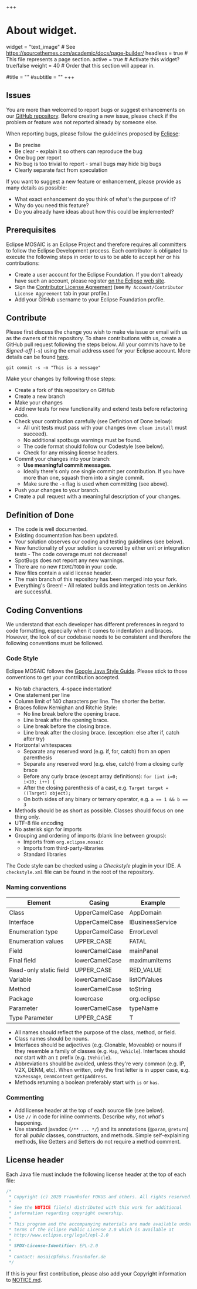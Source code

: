 +++
# About widget.
widget = "text_image"  # See https://sourcethemes.com/academic/docs/page-builder/
headless = true  # This file represents a page section.
active = true  # Activate this widget? true/false
weight = 40  # Order that this section will appear in.

#title = ""
#subtitle = ""
+++

## Issues

You are more than welcomed to report bugs or suggest enhancements on our [GitHub repository](https://github.com/eclipse/mosaic).
Before creating a new issue, please check if the problem or feature was not reported already by someone else. 

When reporting bugs, please follow the guidelines 
proposed by [Eclipse](https://bugs.eclipse.org/bugs/page.cgi?id=bug-writing.html):
* Be precise
* Be clear - explain it so others can reproduce the bug
* One bug per report
* No bug is too trivial to report - small bugs may hide big bugs
* Clearly separate fact from speculation

If you want to suggest a new feature or enhancement, please provide as many details as possible:
* What exact enhancement do you think of  what's the purpose of it?
* Why do you need this feature?
* Do you already have ideas about how this could be implemented?

## Prerequisites

Eclipse MOSAIC is an Eclipse Project and therefore requires all committers to follow the Eclipse Development process. Each contributor 
is obligated to execute the following steps in order to us to be able to accept her or his contributions: 

* Create a user account for the Eclipse Foundation. If you don't already have such an account, please register 
  [on the Eclipse web site](https://dev.eclipse.org/site_login/createaccount.php). 
* Sign the [Contributor License Agreement](https://www.eclipse.org/legal/CLA.php) (see `My Account/Contributor License Aggreement` tab in your profile.)
* Add your GitHub username to your Eclipse Foundation profile.

## Contribute

Please first discuss the change you wish to make via issue or email with us as the owners of this repository. 
To share contributions with us,  create a GitHub pull request following the steps below. All your commits 
have to be *Signed-off* (`-s`) using the email address used for your Eclipse account. 
More details can be found [here](https://wiki.eclipse.org/Development_Resources/Contributing_via_Git). 

    git commit -s -m "This is a message"  

Make your changes by following those steps:

* Create a fork of this repository on GitHub
* Create a new branch
* Make your changes
* Add new tests for new functionality and extend tests before refactoring code.
* Check your contribution carefully (see Definition of Done below):
  * All unit tests must pass with your changes (`mvn clean install` must succeed).
  * No additional spotbugs warnings must be found.  
  * The code format should follow our Codestyle (see below).  
  * Check for any missing license headers.
* Commit your changes into your branch:
    * **Use meaningful commit messages**.
    * Ideally there's only one single commit per contribution. If you have more than one, squash them into a single commit. 
    * Make sure the `-s` flag is used when committing (see above).
* Push your changes to your branch.
* Create a pull request with a meaningful description of your changes.
  
## Definition of Done

* The code is well documented.
* Existing documentation has been updated.
* Your solution observes our coding and testing guidelines (see below).
* New functionality of your solution is covered by either unit or integration tests - The code coverage must not decrease!
* SpotBugs does not report any new warnings.
* There are no new `FIXME`/`TODO` in your code.
* New files contain a valid license header.
* The main branch of this repository has been merged into your fork.
* Everything's Green! - All related builds and integration tests on Jenkins are successful.

## Coding Conventions

We understand that each developer has different preferences in regard to code formatting, especially when it comes to indentation and braces. 
However, the look of our codebase needs to be consistent and therefore the following conventions must be followed. 

### Code Style

Eclipse MOSAIC follows the [Google Java Style Guide](https://github.com/google/styleguide). Please stick to those conventions to 
get your contribution accepted.

* No tab characters, 4-space indentation!
* One statement per line
* Column limit of 140 characters per line. The shorter the better.
* Braces follow Kernighan and Ritchie Style:
  * No line break before the opening brace.
  * Line break after the opening brace.
  * Line break before the closing brace.
  * Line break after the closing brace. (exception: else after if, catch after try)
* Horizontal whitespaces
  * Separate any reserved word (e.g. if, for, catch) from an open parenthesis
  * Separate any reserved word (e.g. else, catch) from a closing curly brace
  * Before any curly brace (except array definitions): `for (int i=0; i<10; i++) {`
  * After the closing parenthesis of a cast, e.g. `Target target = ((Target) object);`
  * On both sides of any binary or ternary operator, e.g. `a == 1 && b == 3`
* Methods should be as short as possible. Classes should focus on one thing only.
* UTF-8 file encoding
* No asterisk sign for imports
* Grouping and ordering of imports (blank line between groups):
  * Imports from `org.eclipse.mosaic`
  * Imports from third-party-libraries
  * Standard libraries
  
The Code style can be checked using a _Checkstyle_ plugin in your IDE. A `checkstyle.xml` file can be found in the root of the repository.
  
### Naming conventions

| Element                | Casing         | Example          |
|------------------------|----------------|------------------|
| Class                  | UpperCamelCase | AppDomain        |
| Interface              | UpperCamelCase | IBusinessService |
| Enumeration type       | UpperCamelCase | ErrorLevel       |
| Enumeration values     | UPPER_CASE     | FATAL            |
| Field                  | lowerCamelCase | mainPanel        |
| Final field            | lowerCamelCase | maximumItems     |
| Read-only static field | UPPER_CASE     | RED_VALUE        |
| Variable               | lowerCamelCase | listOfValues     |
| Method                 | lowerCamelCase | toString         |
| Package                | lowercase      | org.eclipse      |
| Parameter              | lowerCamelCase | typeName         |
| Type Parameter         | UPPER_CASE     | T                |
 
* All names should reflect the purpose of the class, method, or field.
* Class names should be nouns.
* Interfaces should be adjectives (e.g. Clonable, Moveable) or nouns if they resemble a family of classes
  (e.g. `Map`, `Vehicle`). Interfaces should _not_ start with an `I` prefix (e.g. `IVehicle`).
* Abbreviations should be avoided, unless they're very common (e.g. IP, V2X, DENM, etc). When written, only the first letter is 
  in upper case, e.g. `V2xMessage`, `DenmContent` `getIpAddress`.
* Methods returning a boolean preferably start with `is` or `has`.
  
### Commenting

* Add license header at the top of each source file (see below).
* Use `//` in code for inline comments. Describe _why_, not _what_'s happening.
* Use standard javadoc (`/** ... */`) and its annotations (`@param`, `@return`) for all _public_ classes, constructors, 
  and methods. Simple self-explaining methods, like Getters and Setters do not require a method comment.
 
## License header

Each Java file must include the following license header at the top of each file:
 
```java
/*
 * Copyright (c) 2020 Fraunhofer FOKUS and others. All rights reserved.
 *
 * See the NOTICE file(s) distributed with this work for additional
 * information regarding copyright ownership.
 *
 * This program and the accompanying materials are made available under the
 * terms of the Eclipse Public License 2.0 which is available at
 * http://www.eclipse.org/legal/epl-2.0
 *
 * SPDX-License-Identifier: EPL-2.0
 *
 * Contact: mosaic@fokus.fraunhofer.de
 */
```

If this is your first contribution, please also add your Copyright information to [NOTICE.md](https://github.com/eclipse/mosaic/blob/main/NOTICE.md).
